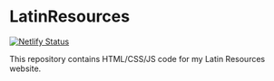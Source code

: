 # LatinResources

[![Netlify Status](https://api.netlify.com/api/v1/badges/aea93186-9ce4-4092-befa-537fab7ff3ed/deploy-status)](https://app.netlify.com/sites/latinresources/deploys)

This repository contains HTML/CSS/JS code for my Latin Resources website.
